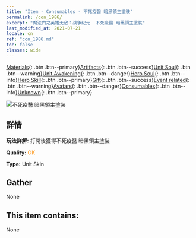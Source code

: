 ```yaml
---
title: "Item - Consumables - 不死疫醫 暗黑領主塗裝"
permalink: /con_1986/
excerpt: "魔法门之英雄无敌：战争纪元  不死疫醫 暗黑領主塗裝"
last_modified_at: 2021-07-21
locale: cn
ref: "con_1986.md"
toc: false
classes: wide
---
```

 [Materials](/ItemsCN/){: .btn .btn--primary}[Artifacts](/ItemsCN/Artifacts/){: .btn .btn--success}[Unit Soul](/ItemsCN/UnitSoul/){: .btn .btn--warning}[Unit Awakening](/ItemsCN/UnitAwakening/){: .btn .btn--danger}[Hero Soul](/ItemsCN/HeroSoul/){: .btn .btn--info}[Hero Skill](/ItemsCN/HeroSkill/){: .btn .btn--primary}[Gift](/ItemsCN/Gift/){: .btn .btn--success}[Event related](/ItemsCN/Events/){: .btn .btn--warning}[Avatars](/ItemsCN/Avatars/){: .btn .btn--danger}[Consumables](/ItemsCN/Consumables/){: .btn .btn--info}[Unknown](/ItemsCN/Unknown/){: .btn .btn--primary}

 ![不死疫醫 暗黑領主塗裝](/images/u/ti_sishendiancangpifu.jpg)

## 詳情
 **玩法詳解:** 打開後獲得不死疫醫 暗黑領主塗裝

 **Quality:** <span style="color: #FF8C00">OK</span>

 **Type:** Unit Skin

## Gather

  None

## This item contains:

  None

